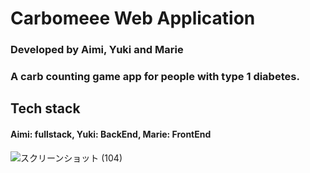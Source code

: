 # Carbomeee Web Application 

### Developed by Aimi, Yuki and Marie

### A carb counting game app for people with type 1 diabetes.

## Tech stack
#### Aimi: fullstack, Yuki: BackEnd, Marie: FrontEnd

![スクリーンショット (104)](https://user-images.githubusercontent.com/115467971/228847386-7d8ba041-baa7-4bd3-8f92-a04436f801b8.png)










